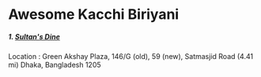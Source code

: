 # Awesome Kacchi Biriyani

##### 1. [Sultan's Dine](https://www.facebook.com/dinelikeasultan/)
Location : Green Akshay Plaza, 146/G (old), 59 (new), Satmasjid Road (4.41 mi)
Dhaka, Bangladesh 1205

